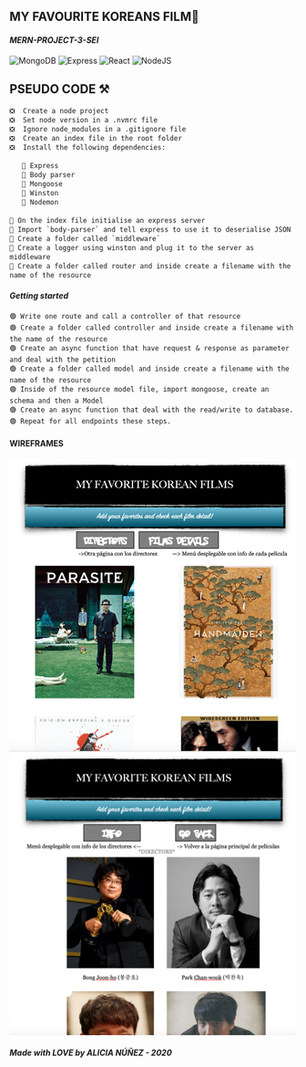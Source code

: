 ## MY FAVOURITE KOREANS FILM🎥

#### _MERN-PROJECT-3-SEI_

![MongoDB](https://img.shields.io/badge/mongo-DB-yellowgreen)
![Express](https://img.shields.io/badge/-express-grey)
![React](https://img.shields.io/badge/-react-blue)
![NodeJS](https://img.shields.io/badge/node-.js-green)

## PSEUDO CODE ⚒

    ❎  Create a node project
    ❎  Set node version in a .nvmrc file
    ❎  Ignore node_modules in a .gitignore file
    ❎  Create an index file in the root folder
    ❎  Install the following dependencies:

       💠 Express
       💠 Body parser
       💠 Mongoose
       💠 Winston
       💠 Nodemon

    🔹 On the index file initialise an express server
    🔹 Import `body-parser` and tell express to use it to deserialise JSON
    🔹 Create a folder called `middleware`
    🔹 Create a logger using winston and plug it to the server as middleware
    🔹 Create a folder called router and inside create a filename with the name of the resource

#### _Getting started_

    🟢 Write one route and call a controller of that resource
    🟢 Create a folder called controller and inside create a filename with the name of the resource
    🟢 Create an async function that have request & response as parameter and deal with the petition
    🟢 Create a folder called model and inside create a filename with the name of the resource
    🟢 Inside of the resource model file, import mongoose, create an schema and then a Model
    🟢 Create an async function that deal with the read/write to database.
    🟢 Repeat for all endpoints these steps.

#### WIREFRAMES

![img](WIREFRAME.png)
![img](WIREFRAME2.png)

##### Made with LOVE by ALICIA NÚÑEZ - 2020
